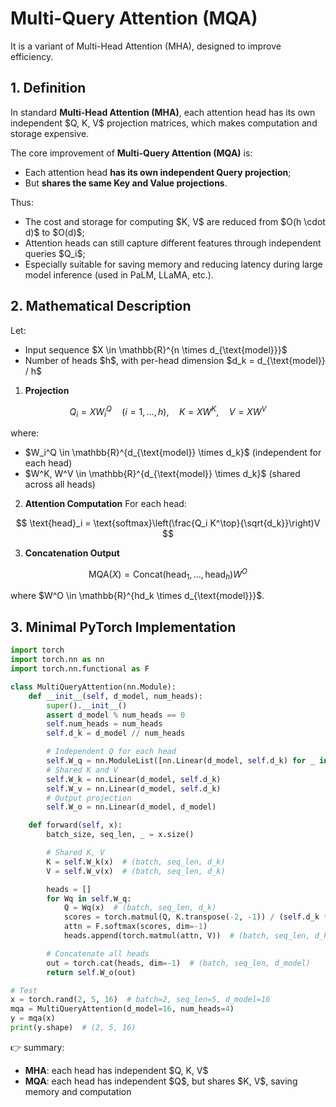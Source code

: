 # Multi-Query Attention (MQA)

It is a variant of Multi-Head Attention (MHA), designed to improve efficiency.

## 1. Definition

In standard **Multi-Head Attention (MHA)**, each attention head has its own independent \$Q, K, V\$ projection matrices, which makes computation and storage expensive.

The core improvement of **Multi-Query Attention (MQA)** is:

* Each attention head **has its own independent Query projection**;
* But **shares the same Key and Value projections**.

Thus:

* The cost and storage for computing \$K, V\$ are reduced from \$O(h \cdot d)\$ to \$O(d)\$;
* Attention heads can still capture different features through independent queries \$Q\_i\$;
* Especially suitable for saving memory and reducing latency during large model inference (used in PaLM, LLaMA, etc.).

## 2. Mathematical Description

Let:

* Input sequence \$X \in \mathbb{R}^{n \times d\_{\text{model}}}\$
* Number of heads \$h\$, with per-head dimension \$d\_k = d\_{\text{model}} / h\$

1. **Projection**

$$
Q_i = X W_i^Q \quad (i=1,\dots,h), \quad K = X W^K, \quad V = X W^V
$$

where:

* \$W\_i^Q \in \mathbb{R}^{d\_{\text{model}} \times d\_k}\$ (independent for each head)
* \$W^K, W^V \in \mathbb{R}^{d\_{\text{model}} \times d\_k}\$ (shared across all heads)

2. **Attention Computation**
   For each head:

$$
\text{head}_i = \text{softmax}\left(\frac{Q_i K^\top}{\sqrt{d_k}}\right)V
$$

3. **Concatenation Output**

$$
\text{MQA}(X) = \text{Concat}(\text{head}_1,\dots,\text{head}_h) W^O
$$

where \$W^O \in \mathbb{R}^{hd\_k \times d\_{\text{model}}}\$.

## 3. Minimal PyTorch Implementation

```python
import torch
import torch.nn as nn
import torch.nn.functional as F

class MultiQueryAttention(nn.Module):
    def __init__(self, d_model, num_heads):
        super().__init__()
        assert d_model % num_heads == 0
        self.num_heads = num_heads
        self.d_k = d_model // num_heads

        # Independent Q for each head
        self.W_q = nn.ModuleList([nn.Linear(d_model, self.d_k) for _ in range(num_heads)])
        # Shared K and V
        self.W_k = nn.Linear(d_model, self.d_k)
        self.W_v = nn.Linear(d_model, self.d_k)
        # Output projection
        self.W_o = nn.Linear(d_model, d_model)

    def forward(self, x):
        batch_size, seq_len, _ = x.size()

        # Shared K, V
        K = self.W_k(x)  # (batch, seq_len, d_k)
        V = self.W_v(x)  # (batch, seq_len, d_k)

        heads = []
        for Wq in self.W_q:
            Q = Wq(x)  # (batch, seq_len, d_k)
            scores = torch.matmul(Q, K.transpose(-2, -1)) / (self.d_k ** 0.5)
            attn = F.softmax(scores, dim=-1)
            heads.append(torch.matmul(attn, V))  # (batch, seq_len, d_k)

        # Concatenate all heads
        out = torch.cat(heads, dim=-1)  # (batch, seq_len, d_model)
        return self.W_o(out)

# Test
x = torch.rand(2, 5, 16)  # batch=2, seq_len=5, d_model=16
mqa = MultiQueryAttention(d_model=16, num_heads=4)
y = mqa(x)
print(y.shape)  # (2, 5, 16)
```

👉 summary:

* **MHA**: each head has independent \$Q, K, V\$
* **MQA**: each head has independent \$Q\$, but shares \$K, V\$, saving memory and computation

